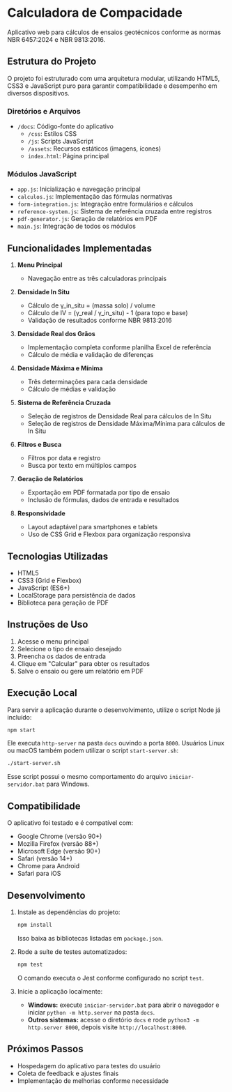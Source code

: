 # Calculadora de Compacidade

Aplicativo web para cálculos de ensaios geotécnicos conforme as normas NBR 6457:2024 e NBR 9813:2016.

## Estrutura do Projeto

O projeto foi estruturado com uma arquitetura modular, utilizando HTML5, CSS3 e JavaScript puro para garantir compatibilidade e desempenho em diversos dispositivos.

### Diretórios e Arquivos

- `/docs`: Código-fonte do aplicativo
  - `/css`: Estilos CSS
  - `/js`: Scripts JavaScript
  - `/assets`: Recursos estáticos (imagens, ícones)
  - `index.html`: Página principal

### Módulos JavaScript

- `app.js`: Inicialização e navegação principal
- `calculos.js`: Implementação das fórmulas normativas
- `form-integration.js`: Integração entre formulários e cálculos
- `reference-system.js`: Sistema de referência cruzada entre registros
- `pdf-generator.js`: Geração de relatórios em PDF
- `main.js`: Integração de todos os módulos

## Funcionalidades Implementadas

1. **Menu Principal**
   - Navegação entre as três calculadoras principais

2. **Densidade In Situ**
   - Cálculo de γ_in_situ = (massa solo) / volume
   - Cálculo de IV = (γ_real / γ_in_situ) - 1 (para topo e base)
   - Validação de resultados conforme NBR 9813:2016

3. **Densidade Real dos Grãos**
   - Implementação completa conforme planilha Excel de referência
   - Cálculo de média e validação de diferenças

4. **Densidade Máxima e Mínima**
   - Três determinações para cada densidade
   - Cálculo de médias e validação

5. **Sistema de Referência Cruzada**
   - Seleção de registros de Densidade Real para cálculos de In Situ
   - Seleção de registros de Densidade Máxima/Mínima para cálculos de In Situ

6. **Filtros e Busca**
   - Filtros por data e registro
   - Busca por texto em múltiplos campos

7. **Geração de Relatórios**
   - Exportação em PDF formatada por tipo de ensaio
   - Inclusão de fórmulas, dados de entrada e resultados

8. **Responsividade**
   - Layout adaptável para smartphones e tablets
   - Uso de CSS Grid e Flexbox para organização responsiva

## Tecnologias Utilizadas

- HTML5
- CSS3 (Grid e Flexbox)
- JavaScript (ES6+)
- LocalStorage para persistência de dados
- Biblioteca para geração de PDF

## Instruções de Uso

1. Acesse o menu principal
2. Selecione o tipo de ensaio desejado
3. Preencha os dados de entrada
4. Clique em "Calcular" para obter os resultados
5. Salve o ensaio ou gere um relatório em PDF

## Execução Local

Para servir a aplicação durante o desenvolvimento, utilize o script Node já incluído:

```bash
npm start
```

Ele executa `http-server` na pasta `docs` ouvindo a porta `8000`. Usuários Linux ou macOS também podem utilizar o script `start-server.sh`:

```bash
./start-server.sh
```

Esse script possui o mesmo comportamento do arquivo `iniciar-servidor.bat` para Windows.

## Compatibilidade

O aplicativo foi testado e é compatível com:
- Google Chrome (versão 90+)
- Mozilla Firefox (versão 88+)
- Microsoft Edge (versão 90+)
- Safari (versão 14+)
- Chrome para Android
- Safari para iOS

## Desenvolvimento

1. Instale as dependências do projeto:
   ```bash
   npm install
   ```
   Isso baixa as bibliotecas listadas em `package.json`.

2. Rode a suíte de testes automatizados:
   ```bash
   npm test
   ```
   O comando executa o Jest conforme configurado no script `test`.

3. Inicie a aplicação localmente:
   - **Windows:** execute `iniciar-servidor.bat` para abrir o navegador e iniciar `python -m http.server` na pasta `docs`.
   - **Outros sistemas:** acesse o diretório `docs` e rode `python3 -m http.server 8000`, depois visite `http://localhost:8000`.

## Próximos Passos

- Hospedagem do aplicativo para testes do usuário
- Coleta de feedback e ajustes finais
- Implementação de melhorias conforme necessidade
